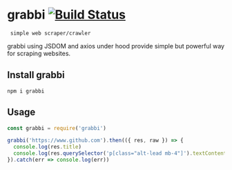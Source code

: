 # grabbi [![Build Status](https://travis-ci.org/xdk78/grabbi.svg?branch=master)](https://travis-ci.org/xdk78/grabbi)
     simple web scraper/crawler

grabbi using JSDOM and axios under hood provide simple but powerful way for scraping websites.

## Install grabbi
    npm i grabbi
    
## Usage
```js
const grabbi = require('grabbi')

grabbi('https://www.github.com').then(({ res, raw }) => {
  console.log(res.title)
  console.log(res.querySelector('p[class="alt-lead mb-4"]').textContent)
}).catch(err => console.log(err))
```
